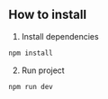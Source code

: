 ## How to install

1. Install dependencies

```bash
npm install
```

2. Run project

```bash
npm run dev
```


